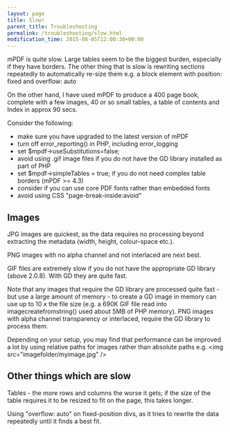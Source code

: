 ```yaml
---
layout: page
title: Slow!
parent_title: Troubleshooting
permalink: /troubleshooting/slow.html
modification_time: 2015-08-05T12:00:30+00:00
---
```


mPDF is quite slow. Large tables seem to be the biggest burden, especially if they have borders. The other thing that is slow is rewriting sections repeatedly to automatically re-size them e.g. a block element with position: fixed and overflow: auto

On the other hand, I have used mPDF to produce a 400 page book, complete with a few images, 40 or so small tables, a table of contents and Index in approx 90 secs.

Consider the following:

<ul>
<li>make sure you have upgraded to the latest version of mPDF</li>
<li>turn off error_reporting() in PHP, including error_logging</li>
<li>set <span class="parameter">$mpdf-&gt;useSubstitutions=false;</span> </li>
<li>avoid using .gif image files if you do not have the GD library installed as part of PHP</li>
<li>set <span class="parameter">$mpdf-&gt;simpleTables = true;</span> if you do not need complex table borders (mPDF &gt;= 4.3)</li>
<li>consider if you can use core PDF fonts rather than embedded fonts</li>
<li>avoid using CSS "page-break-inside:avoid"</li>
</ul>

## Images

JPG images are quickest, as the data requires no processing beyond extracting the metadata (width, height, colour-space etc.).

PNG images with no alpha channel and not interlaced are next best.

GIF files are extremely slow if you do not have the appropriate GD library (above 2.0.8). With GD they are quite fast.

Note that any images that require the GD library are processed quite fast - but use a large amount of memory - to create a GD image in memory can use up to 10 x the file size (e.g. a 690K GIF file read into imagecreatefromstring() used about 5MB of PHP memory). PNG images with alpha channel transparency or interlaced, require the GD library to process them.

Depending on your setup, you may find that performance can be improved a lot by using relative paths for images rather than absolute paths e.g. &lt;img src="imagefolder/myimage.jpg" /&gt;

## Other things which are slow

Tables - the more rows and columns the worse it gets; if the size of the table requires it to be resized to fit on the page, this takes longer.

Using "overflow: auto" on fixed-position divs, as it tries to rewrite the data repeatedly until it finds a best fit.

